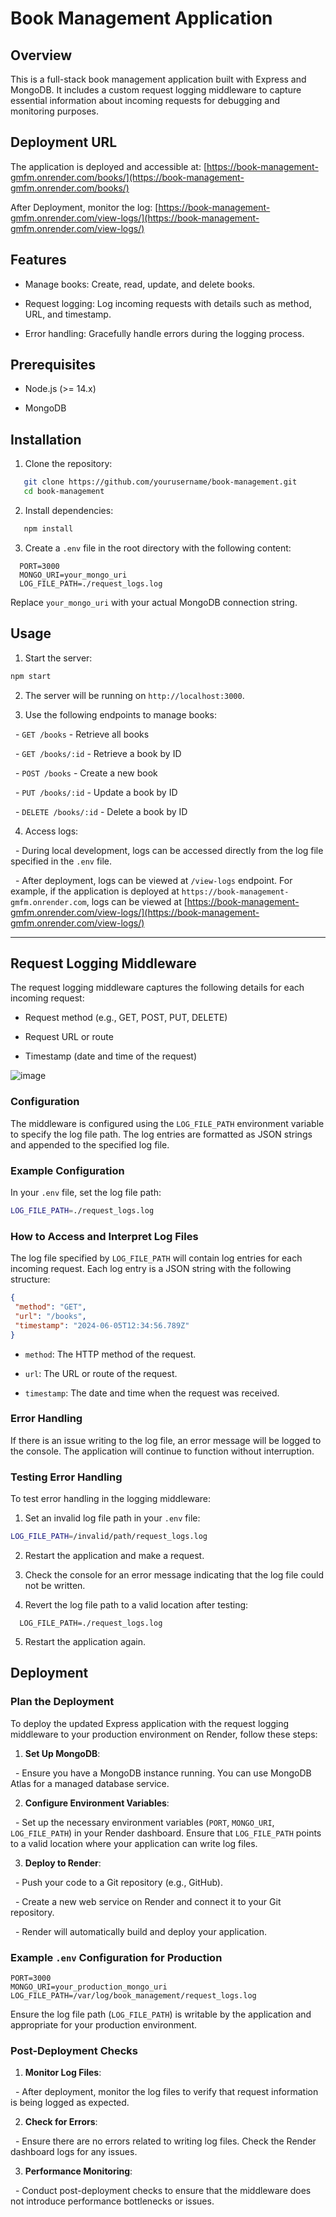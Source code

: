 # Book Management Application

## Overview

This is a full-stack book management application built with Express and MongoDB. It includes a custom request logging middleware to capture essential information about incoming requests for debugging and monitoring purposes.

## Deployment URL

The application is deployed and accessible at: [https://book-management-gmfm.onrender.com/books/](https://book-management-gmfm.onrender.com/books/)

After Deployment, monitor the log: [https://book-management-gmfm.onrender.com/view-logs/](https://book-management-gmfm.onrender.com/view-logs/)

## Features

- Manage books: Create, read, update, and delete books.

- Request logging: Log incoming requests with details such as method, URL, and timestamp.

- Error handling: Gracefully handle errors during the logging process.

## Prerequisites

- Node.js (>= 14.x)

- MongoDB

## Installation

1. Clone the repository:

```sh
   git clone https://github.com/yourusername/book-management.git
   cd book-management
```

2. Install dependencies:

```sh
   npm install
```

3. Create a `.env` file in the root directory with the following content:



```plaintext
  PORT=3000
  MONGO_URI=your_mongo_uri
  LOG_FILE_PATH=./request_logs.log
```


Replace `your_mongo_uri` with your actual MongoDB connection string.



## Usage



1. Start the server:

```sh
npm start

```

2. The server will be running on `http://localhost:3000`.


3. Use the following endpoints to manage books:



  - `GET /books` - Retrieve all books

  - `GET /books/:id` - Retrieve a book by ID

  - `POST /books` - Create a new book

  - `PUT /books/:id` - Update a book by ID

  - `DELETE /books/:id` - Delete a book by ID

4. Access logs:

  - During local development, logs can be accessed directly from the log file specified in the `.env` file.

  - After deployment, logs can be viewed at `/view-logs` endpoint. For example, if the application is deployed at `https://book-management-gmfm.onrender.com`, logs can be viewed at [https://book-management-gmfm.onrender.com/view-logs/](https://book-management-gmfm.onrender.com/view-logs/)

---

## Request Logging Middleware

The request logging middleware captures the following details for each incoming request:

- Request method (e.g., GET, POST, PUT, DELETE)

- Request URL or route

- Timestamp (date and time of the request)

![image](https://github.com/utkarshrajdev/Book-management/assets/108168962/a883f209-af4b-41e1-92f7-411afb099a45)


### Configuration

The middleware is configured using the `LOG_FILE_PATH` environment variable to specify the log file path. The log entries are formatted as JSON strings and appended to the specified log file.



### Example Configuration

In your `.env` file, set the log file path:



```sh
LOG_FILE_PATH=./request_logs.log

``` 



### How to Access and Interpret Log Files



The log file specified by `LOG_FILE_PATH` will contain log entries for each incoming request. Each log entry is a JSON string with the following structure:

```json
{
 "method": "GET",
 "url": "/books",
 "timestamp": "2024-06-05T12:34:56.789Z"
}

```

- `method`: The HTTP method of the request.

- `url`: The URL or route of the request.

- `timestamp`: The date and time when the request was received.

### Error Handling

If there is an issue writing to the log file, an error message will be logged to the console. The application will continue to function without interruption.

### Testing Error Handling

To test error handling in the logging middleware:

1. Set an invalid log file path in your `.env` file:

```sh
LOG_FILE_PATH=/invalid/path/request_logs.log

```

2. Restart the application and make a request.

3. Check the console for an error message indicating that the log file could not be written.

4. Revert the log file path to a valid location after testing:

```plaintext
  LOG_FILE_PATH=./request_logs.log
```



5. Restart the application again.

## Deployment

### Plan the Deployment

To deploy the updated Express application with the request logging middleware to your production environment on Render, follow these steps:

1. **Set Up MongoDB**:

  - Ensure you have a MongoDB instance running. You can use MongoDB Atlas for a managed database service.

2. **Configure Environment Variables**:

  - Set up the necessary environment variables (`PORT`, `MONGO_URI`, `LOG_FILE_PATH`) in your Render dashboard. Ensure that `LOG_FILE_PATH` points to a valid location where your application can write log files.

3. **Deploy to Render**:

  - Push your code to a Git repository (e.g., GitHub).

  - Create a new web service on Render and connect it to your Git repository.

  - Render will automatically build and deploy your application.

### Example `.env` Configuration for Production

```plaintext
PORT=3000
MONGO_URI=your_production_mongo_uri
LOG_FILE_PATH=/var/log/book_management/request_logs.log

```

Ensure the log file path (`LOG_FILE_PATH`) is writable by the application and appropriate for your production environment.

### Post-Deployment Checks

1. **Monitor Log Files**:

  - After deployment, monitor the log files to verify that request information is being logged as expected.

2. **Check for Errors**:

  - Ensure there are no errors related to writing log files. Check the Render dashboard logs for any issues.

3. **Performance Monitoring**:

  - Conduct post-deployment checks to ensure that the middleware does not introduce performance bottlenecks or issues.

